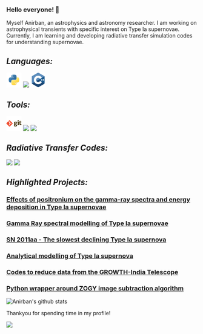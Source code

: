 ### Hello everyone! 👋

Myself Anirban, an astrophysics and astronomy researcher. I am working on astrophysical transients with specific interest on Type Ia supernovae. Currently, I am learning and developing radiative transfer simulation codes for understanding supernovae.

*Languages:*
---------------------

<code><img height="40" src="https://raw.githubusercontent.com/github/explore/80688e429a7d4ef2fca1e82350fe8e3517d3494d/topics/python/python.png"></code>
<code><img height="40" src="https://camo.githubusercontent.com/8e3fd775cfd3eae3c1e33d11f35d4c36f9f1fd72b47c22b8e7789109d56e91a4/68747470733a2f2f63646e2e6a7364656c6976722e6e65742f67682f64657669636f6e732f64657669636f6e2f69636f6e732f6a756c69612f6a756c69612d6f726967696e616c2e737667"></code>
<code><img height="40" src="https://raw.githubusercontent.com/github/explore/80688e429a7d4ef2fca1e82350fe8e3517d3494d/topics/cpp/cpp.png"></code>

*Tools:*
--------------------
<code><img height="40" src="https://raw.githubusercontent.com/github/explore/80688e429a7d4ef2fca1e82350fe8e3517d3494d/topics/git/git.png"></code>
<code><img height="40" src="https://camo.githubusercontent.com/25d07ba4220a3fcadb4af12394d157494ec298dec4ecd86321961427ea18c9e8/68747470733a2f2f63646e2e6a7364656c6976722e6e65742f67682f64657669636f6e732f64657669636f6e2f69636f6e732f7673636f64652f7673636f64652d6f726967696e616c2e737667"></code>
<code><img height="40" src="https://github.com/iraf-community/iraf/blob/main/doc/logo.svg"></code>


*Radiative Transfer Codes:*
--------------------
<code><img height="40" src="https://raw.githubusercontent.com/tardis-sn/tardis/master/docs/tardis_logo.ico"></code>
<code><img height="40" src="https://github.com/dnkasen/pubsed/blob/main/doc/sedona_logo.png"></code>

*Highlighted Projects:*
---------------------
### [Effects of positronium on the gamma-ray spectra and energy deposition in Type Ia supernovae](https://github.com/Knights-Templars/positronium_paper)
### [Gamma Ray spectral modelling of Type Ia supernovae](https://github.com/tardis-sn/tardis)
### [SN 2011aa - The slowest declining Type Ia supernova](https://github.com/Knights-Templars/SN2011aa)
### [Analytical modelling of Type Ia supernova](https://github.com/Knights-Templars/SNEXP)
### [Codes to reduce data from the GROWTH-India Telescope](https://github.com/Knights-Templars/GIT_pipeline)
### [Python wrapper around ZOGY image subtraction algorithm](https://github.com/Knights-Templars/ZOGY_SUB)



![Anirban's github stats](https://github-readme-stats.vercel.app/api?username=Knights-Templars&show_icons=true&hide_border=true)

Thankyou  for spending time in my profile!

![](https://komarev.com/ghpvc/?username=Knights-Templars&color=yellowgreen&style=plastic)

